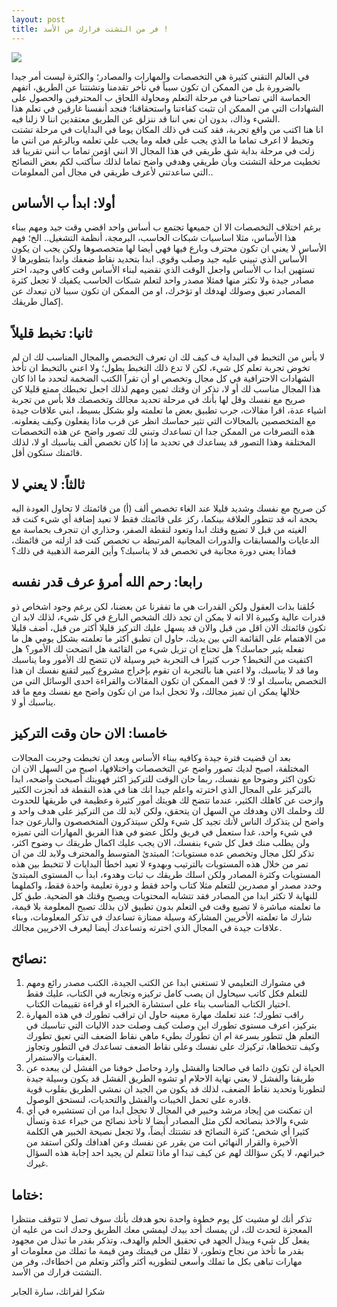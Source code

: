 ```yaml
--- 
layout: post
title: فر من التشتت فرارك من الأسد !
---
```


![](https://27xeg212doax35gqg71e13rv-wpengine.netdna-ssl.com/wp-content/uploads/2019/12/work-at-home-woman-multitasking.jpg)



في العالم التقني كثيرة هي التخصصات والمهارات والمصادر؛ والكثرة ليست أمر جيدا بالضرورة بل من الممكن ان تكون سبباً في تأخر تقدمنا وتشتتنا عن الطريق، اتفهم الحماسة التي تصاحبنا في مرحلة التعلم ومحاولة اللحاق ب المحترفين والحصول على الشهادات التي من الممكن ان تثبت كفاءتنا واستحقاقنا؛ فنجد أنفسنا غارقين في تعلم هذا الشيء وذاك، بدون ان نعي اننا قد ننزلق عن الطريق معتقدين اننا لا زلنا فيه.  
انا هنا اكتب من واقع تجربة، فقد كنت في ذلك المكان يوما في البدايات في مرحلة تشتت وتخبط لا اعرف تماما ما الذي يجب على فعله وما يجب علي تعلمه وبالرغم من انني ما زلت في مرحلة بداية شق طريقي في هذا المجال الا انني اؤمن تماما ب أنني تقريبا قد تخطيت مرحلة التشتت وبأن طريقي وهدفي واضح تماما لذلك سأكتب لكم بعض النصائح التي ساعدتني لأعرف طريقي في مجال أمن المعلومات.. 

## أولا: ابدأ ب الأساس 

برغم اختلاف التخصصات الا ان جميعها تجتمع ب أساس واحد اقضي وقت جيد ومهم ببناء هذا الأساس، مثلا اساسيات شبكات الحاسب، البرمجة، أنظمة التشغيل.. الخ؛ فهم الأساس لا يعني ان تكون محترف وبارع فيها فهي أيضا لها متخصصوها ولكن يجب ان يكون الأساس الذي تبيني عليه جيد وصلب وقوي. 
ابدا بتحديد نقاط ضعفك وابدا بتطويرها لا تستهين ابدا ب الأساس واجعل الوقت الذي تقضيه لبناء الأساس وقت كافي وجيد، اختر مصادر جيدة ولا تكثر منها فمثلا مصدر واحد لتعلم شبكات الحاسب يكفيك لا تجعل كثرة المصادر تعيق وصولك لهدفك او تؤخرك، او من الممكن ان تكون سببا لان تبعدك عن إكمال طريقك. 

## ثانيا: تخبط قليلاً 

لا بأس من التخبط في البداية ف كيف لك ان تعرف التخصص والمجال المناسب لك ان لم تخوض تجربة تعلم كل شيء، لكن لا تدع ذلك التخبط يطول؛ ولا اعني بالتخبط ان تأخذ الشهادات الاحترافية في كل مجال وتخصص او أن تقرآ الكتب الضخمة لتحدد ما اذا كان هذا المجال مناسب لك أو لا، تذكر ان وقتك ثمين ومهم لذلك اجعل تخبطك ممتع قليلا كن صريح مع نفسك وقل لها بأنك في مرحلة تحديد مجالك وتخصصك  فلا بأس من تجربة اشياء عدة، اقرا مقالات، جرب تطبيق بعض ما تعلمته ولو بشكل بسيط، ابني علاقات جيدة مع المتخصصين بالمجالات التي تثير حماسك انظر عن قرب ماذا يفعلون وكيف يفعلونه. 
هذه التصرفات من الممكن جدا ان تساعدك وتبني لك تصور واضح عن هذه التخصصات المختلفة وهذا التصور قد يساعدك في تحديد ما إذا كان تخصص ألف يناسبك او لا، لذلك قائمتك ستكون أقل. 

## ثالثاً: لا يعني لا 

كن صريح مع نفسك وشديد قليلا عند الغاء تخصص ألف (أ) من قائمتك لا تحاول العودة اليه بحجة انه قد تتطور العلاقة بينكما، ركز على قائمتك فقط لا تعيد إضافة أي شيء كنت قد الغيته  من قبل لا تضيع وقتك ابدا وتعود لنقطة الصفر، وحذاري ان تنجرف بحماسة مع الدعايات والمسابقات والدورات المجانية المرتبطة ب تخصص كنت قد ازلته من قائمتك، فماذا يعني دورة مجانية في تخصص قد لا يناسبك؟ وأين الفرصة الذهبية في ذلك؟ 


## رابعا: رحم الله أمرؤ عرف قدر نفسه 

خُلقنا بذات العقول ولكن القدرات هي ما تفقرنا عن بعضنا، لكن برغم وجود اشخاص ذو قدرات عالية وكبيرة الا انه لا يمكن ان تجد ذلك الشخص البارع في كل شيء، لذلك لابد ان تكون قائمتك الان اقل من قبل والان قد يسهل عليك التركيز قليلا أكثر من قبل، أضف قليلا من الاهتمام على القائمة التي بين يديك، حاول ان تطبق أكثر ما تعلمته بشكل يومي هل ما تفعله يثير حماسك؟  هل تحتاج ان تزيل شيء من القائمة هل اتضحت لك الأمور؟ هل اكتفيت من التخبط؟ جرب كثيرا ف التجربة خير وسيلة لان تتضح لك الأمور وما يناسبك وما قد لا يناسبك، ولا اعني هنا بالتجربة ان تقوم بإخراج مشروع كبير لتقنع نفسك ان هذا التخصص يناسبك او لا؛ لا فمن الممكن ان تكون المقالات والقراءة احدى الوسائل التي من خلالها يمكن ان تميز مجالك، ولا تخجل ابدا من ان تكون واضح مع نفسك ومع ما قد يناسبك أو لا.

## خامسا: الان حان وقت التركيز 

بعد ان قضيت فترة جيدة وكافيه ببناء الأساس وبعد ان تخبطت وجربت المجالات المختلفة، اصبح لديك تصور واضح عن التخصصات واختلافها، اصبح من السهل الان ان تكون اكثر وضوحا مع نفسك، ربما حان الوقت للتركيز اكثر فهويتك أصبحت واضحه، ابدا بالتركيز على المجال الذي اخترته واعلم جيدا انك هنا في هذه النقطة قد أنجزت الكثير وازحت عن كاهلك الكثير، عندما تتضح لك هويتك أمور كثيرة وعظيمة في طريقها للحدوث لك وحلمك الان وهدفك من السهل ان يتحقق، ولكن لابد لك من التركيز على هدف واحد و واضح لن يتذكرك الناس لأنك تجيد كل شيء ولكن سيتذكرون المتخصصون والبارعون جدا في شيء واحد، غدا ستعمل في فريق ولكل عضو في هذا الفريق المهارات التي تميزه ولن يطلب منك فعل كل شيء بنفسك، الان يجب عليك اكمال طريقك ب وضوح اكثر، تذكر لكل مجال وتخصص عده مستويات؛ المبتدئ المتوسط والمحترف ولابد لك من ان تمر من خلال هذه المستويات بالترتيب وبهدوء لا تعيد اخطأ البدايات لا تتخبط بين هذه المستويات وكثرة المصادر ولكن اسلك طريقك ب ثبات وهدوء، ابدأ ب المستوى المبتدئ وحدد مصدر او مصدرين للتعلم مثلا كتاب واحد فقط و دورة تعليمة واحدة فقط، واكملهما للنهاية لا تكثر ابدا من المصادر فقد تتشابه المحتويات ويصبح وقتك هو الضحية. 
طبق كل ما تعلمته مباشرة لا تضيع وقت في التعلم بدون تطبيق لان بذلك تصبح المعلومة بلا قيمة، شارك ما تعلمته الأخريين المشاركة وسيلة ممتازة تساعدك في تذكر المعلومات، وبناء علاقات جيدة في المجال الذي اخترته وتساعدك أيضا ليعرف الاخريين مجالك.




## نصائح: 

1.	في مشوارك التعليمي لا تستغني ابدا عن الكتب الجيدة، الكتب مصدر رائع ومهم للتعلم فكل كاتب سيحاول ان يصب كامل تركيزه وتجاربه في الكتاب، عليك فقط اختيار الكتاب المناسب بناء على استشارة الخبراء او قراءة تقييمات الكتاب. 
2.	راقب تطورك؛ عند تعلمك مهارة معينه حاول ان تراقب تطورك في هذه المهارة بتركيز، اعرف مستوى تطورك اين وصلت كيف وصلت حدد الاليات التي تناسبك في التعلم هل تتطور بسرعة ام ان تطورك بطيء ماهي نقاط الضعف التي تعيق تطورك وكيف تتخطاها، تركيزك على نفسك وعلى نقاط الضعف تساعدك في التطور وتجاوز العقبات والاستمرار. 
3.	الحياة لن تكون دائما في صالحنا والفشل وارد وحاصل خوفنا من الفشل لن يبعده عن طريقنا والفشل لا يعني نهاية الاحلام او تشوه الطريق الفشل قد يكون وسيلة جيدة لتطورنا وتحديد نقاط الضعف، لذلك قد يكون من الجيد ان نمشي الطريق بقلوب قوية قادره على تحمل الخيبات والفشل والتحديات، لنستحق الوصول.
4.	ان تمكنت من إيجاد مرشد وخبير في المجال لا تخجل ابدا من ان تستشيره في أي شيء والاخذ بنصائحه لكن مثل المصادر أيضا لا تأخذ نصائح من خبراء عدة وتسأل كثيرا أي شخص؛ كثرة النصائح قد تشتتك أيضاً، ولا تجعل نصيحة الخبير هي الكلمة الأخيرة والقرار النهائي انت من يقرر عن نفسك وعن اهدافك ولكن استفد من خبراتهم، لا يكن سؤالك لهم عن كيف تبدا او ماذا تتعلم لن يجيد احد إجابة هذه السؤال غيرك. 
## ختاما:
تذكر أنك لو مشيت كل يوم خطوة واحدة نحو هدفك بأنك سوف تصل لا تتوقف منتظرا المعجزة لتحدث لك، لن يمسك أحد بيدك ليمشي معك الطريق وحدك انت من عليه ان يفعل كل شيء ويبذل الجهد في تحقيق الحلم والهدف، وتذكر بقدر ما تبذل من مجهود بقدر ما تأخذ من نجاح وتطور، لا تقلل من قيمتك ومن قيمة ما تملك من معلومات او مهارات تباهى بكل ما تملك وأسعى لتطوريه أكثر وأكثر وتعلم من اخطاءك، وفر من التشتت فرارك من الأسد. 


شكرا لقراتك، سارة الجابر

